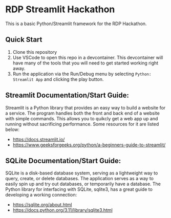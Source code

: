 # RDP Streamlit Hackathon
This is a basic Python/Streamlit framework for the RDP Hackathon.

## Quick Start
1. Clone this repository
1. Use VSCode to open this repo in a devcontainer.  This devcontainer will have many of the tools that you will need to get started working right away.
1. Run the application via the Run/Debug menu by selecting `Python: Streamlit App` and clicking the play button.


## Streamlit Documentation/Start Guide:
Streamlit is a Python library that provides an easy way to build a website for a service. The program handles both the front and back end of a website
with simple commands. This allows you to quikcly get a web app up and running without sacrificing performance. Some resources for it are listed below:
- https://docs.streamlit.io/
- https://www.geeksforgeeks.org/python/a-beginners-guide-to-streamlit/

## SQLite Documentation/Start Guide:
SQLite is a disk-based database system, serving as a lightweight way to query, create, or delete databases. The application serves as a way to easily
spin up and try out databases, or temporarily have a database. The Python library for interfacing with SQLite, sqlite3, has a great
guide to developing a working connection:
- https://sqlite.org/about.html
- https://docs.python.org/3.11/library/sqlite3.html

